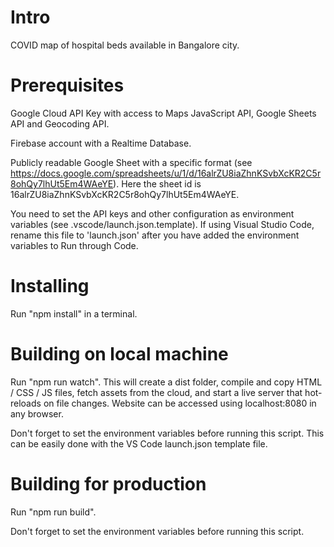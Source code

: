 # Intro
COVID map of hospital beds available in Bangalore city.

# Prerequisites
Google Cloud API Key with access to Maps JavaScript API, Google Sheets API and Geocoding API.

Firebase account with a Realtime Database.

Publicly readable Google Sheet with a specific format (see https://docs.google.com/spreadsheets/u/1/d/16alrZU8iaZhnKSvbXcKR2C5r8ohQy7lhUt5Em4WAeYE). Here the sheet id is 16alrZU8iaZhnKSvbXcKR2C5r8ohQy7lhUt5Em4WAeYE.

You need to set the API keys and other configuration as environment variables (see .vscode/launch.json.template). If using Visual Studio Code, rename this file to 'launch.json' after you have added the environment variables to Run through Code.

# Installing
Run "npm install" in a terminal.

# Building on local machine
Run "npm run watch". This will create a dist folder, compile and copy HTML / CSS / JS files, fetch assets from the cloud, and start a live server that hot-reloads on file changes. Website can be accessed using localhost:8080 in any browser.

Don't forget to set the environment variables before running this script. This can be easily done with the VS Code launch.json template file.

# Building for production
Run "npm run build".

Don't forget to set the environment variables before running this script.